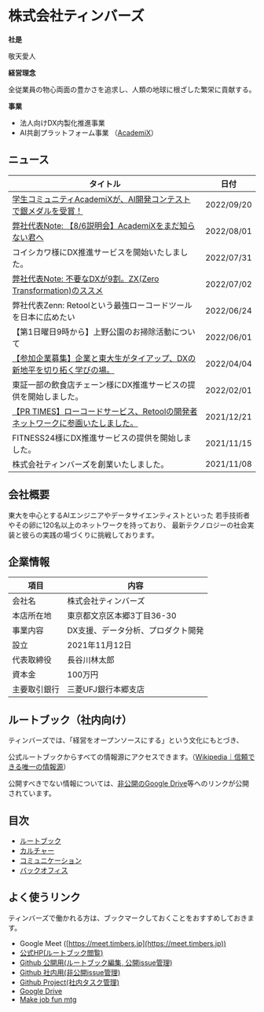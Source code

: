 # 株式会社ティンバーズ

**社是**

敬天愛人

**経営理念**

全従業員の物心両面の豊かさを追求し、人類の地球に根ざした繁栄に貢献する。

**事業**

* 法人向けDX内製化推進事業
* AI共創プラットフォーム事業 （[AcademiX](https://academix.jp)）


## ニュース
|タイトル |日付　|
|----------|----------|
| [学生コミュニティAcademiXが、AI開発コンテストで銀メダルを受賞！](https://prtimes.jp/main/html/rd/p/000000003.000091404.html) |	2022/09/20 |
| [弊社代表Note: 【8/6説明会】AcademiXをまだ知らない君へ](https://note.com/timbers/n/n8c3c235df9a8) |	2022/08/01 |
|コイシカワ様にDX推進サービスを開始いたしました。| 2022/07/31 |
|[弊社代表Note: 不要なDXが9割。ZX(Zero Transformation)のススメ](https://note.com/timbers/n/n07770a0aa888)	|2022/07/02|
|弊社代表Zenn: Retoolという最強ローコードツールを日本に広めたい	|2022/06/24|
|【第1日曜日9時から】上野公園のお掃除活動について	|2022/06/01|
|[【参加企業募集】企業と東大生がタイアップ、DXの新地平を切り拓く学びの場。](https://prtimes.jp/main/html/rd/p/000000002.000091404.html)	|2022/04/04|
|東証一部の飲食店チェーン様にDX推進サービスの提供を開始しました。	|2022/02/01|
|[【PR TIMES】ローコードサービス、Retoolの開発者ネットワークに参画いたしました。](https://prtimes.jp/main/html/rd/p/000000001.000091404.html)	|2021/12/21|
|FITNESS24様にDX推進サービスの提供を開始しました。	|2021/11/15|
| 株式会社ティンバーズを創業いたしました。	|2021/11/08|

## 会社概要

東大を中心とするAIエンジニアやデータサイエンティストといった
若手技術者やその卵に120名以上のネットワークを持っており、
最新テクノロジーの社会実装と彼らの実践の場づくりに挑戦しております。


## 企業情報

|項目 |内容　|
|----------|----------|
| 会社名 | 株式会社ティンバーズ |
| 本店所在地 | 東京都文京区本郷3丁目36-30 | 
| 事業内容 | DX支援、データ分析、プロダクト開発 |
| 設立 | 2021年11月12日 |
| 代表取締役 | 長谷川林太郎 |
| 資本金 | 100万円 |
| 主要取引銀行 | 三菱UFJ銀行本郷支店 |


## ルートブック（社内向け）

ティンバーズでは、「経営をオープンソースにする」という文化にもとづき、

公式ルートブックからすべての情報源にアクセスできます。（[Wikipedia｜信頼できる唯一の情報源](https://ja.wikipedia.org/wiki/%E4%BF%A1%E9%A0%BC%E3%81%A7%E3%81%8D%E3%82%8B%E5%94%AF%E4%B8%80%E3%81%AE%E6%83%85%E5%A0%B1%E6%BA%90)）

公開すべきでない情報については、[非公開のGoogle Drive](https://drive.google.com/drive/folders/1MSYuoS8Jy3DKdBunYxgdxuuv2d7kHN_L?usp=sharing)等へのリンクが公開されています。

## 目次
* [ルートブック](/01-rootbook)
* [カルチャー](/02-culture)
* [コミュニケーション](/03-communication)
* [バックオフィス](/90-backoffice)

## よく使うリンク
ティンバーズで働かれる方は、ブックマークしておくことをおすすめしておきます。

* Google Meet ([https://meet.timbers.jp](https://meet.timbers.jp))
* [公式HP(ルートブック閲覧)](https://rootbook.timbers.jp)
* [Github 公開用(ルートブック編集, 公開issue管理)](https://github.com/timbers-jp/rootbook)
* [Github 社内用(非公開issue管理)](https://github.com/timbers-jp/internal)
* [Github Project(社内タスク管理)](https://github.com/orgs/timbers-jp/projects/1)
* [Google Drive](https://drive.google.com/drive/folders/1MSYuoS8Jy3DKdBunYxgdxuuv2d7kHN_L?usp=sharing)
* [Make job fun mtg](https://docs.google.com/spreadsheets/d/1zMsNbyRyUrfJv00nTOW46oJkoCGU2zbh1fVYQoMjpUA/edit#gid=821787516)






